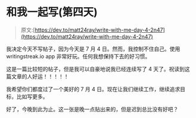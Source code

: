 # 和我一起写(第四天)

> 原文:[https://dev.to/matt24ray/write-with-me-day-4-2n47](https://dev.to/matt24ray/write-with-me-day-4-2n47)

我决定今天不写帖子，因为今天是 7 月 4 日。然而，我控制不住自己。使用 writingstreak.io app 非常好玩。任何我想保持下去的好习惯。

这是一篇比较短的帖子，但是我可以自豪地说我已经连续写了 4 天了。祝读到这篇文章的人好运！！！！！

我希望你们都度过了一个美好的 7 月 4 日。现在让我们继续工作，继续追求目标，比如写更多。

好了，今晚到此为止。这一张是晚一点贴出来的，但是迟到总比没有好吧？